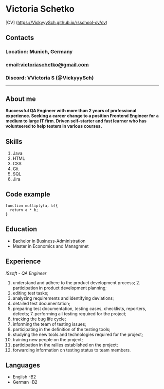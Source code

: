 
# Victoria Schetko
[CV] (https://VickyyySch.github.io/rsschool-cv/cv)

## Contacts

### Location: Munich, Germany
### email:victoriaschetko@gmail.com
### Discord: VVictoria S (@VickyyySch)

---

## About me
**Successful QA Engineer with more than 2 years of professional experience. Seeking a career change to a position Frontend Engineer for a medium to large IT firm. Driven self-starter and fast learner who has volunteered to help testers in various courses.**

## Skills
1. Java
2. HTML
3. CSS
4. Git
5. SQL 
6. Jira

## Code example
```
function multiply(a, b){
  return a * b;
}
```

## Education

* Bachelor in Business-Administration
* Master in Economics and Managmnet
  
## Experience
*ISsoft - QA Engineer*
1. understand and adhere to the product development process; 2. participation in product development planning;
3. editing test tasks;
4. analyzing requirements and identifying deviations;
5. detailed test documentation;
6. preparing test documentation, testing cases, checklists, reporters, defects; 7. performing all testing required for the project;
8. tracking the bug life cycle;
9. informing the team of testing issues;
10. participating in the definition of the testing tools;
11. studying the new tools and technologies required for the project;
12. training new people on the project;
13. participation in the rallies established on the project;
14. forwarding information on testing status to team members.

## Languages

* English -B2
* German -B2